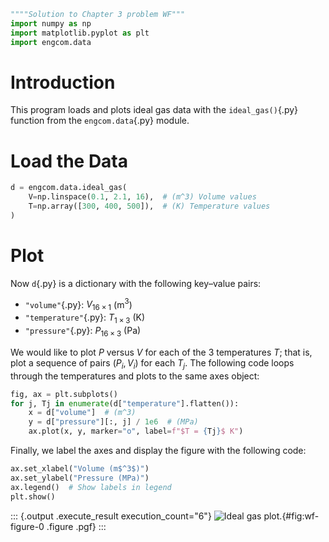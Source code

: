 ``` python
""""Solution to Chapter 3 problem WF"""
import numpy as np
import matplotlib.pyplot as plt
import engcom.data
```

# Introduction
This program loads and plots ideal gas data with the
`ideal_gas()`{.py} function from the `engcom.data`{.py} module.
# Load the Data

``` python
d = engcom.data.ideal_gas(
    V=np.linspace(0.1, 2.1, 16),  # (m^3) Volume values
    T=np.array([300, 400, 500]),  # (K) Temperature values
)
```

# Plot
Now `d`{.py} is a dictionary with the following key–value pairs:

- `"volume"`{.py}: $V_{16\times 1}$ (m$^3$)
- `"temperature"`{.py}: $T_{1\times 3}$ (K)
- `"pressure"`{.py}: $P_{16\times 3}$ (Pa)

We would like to plot $P$ versus $V$ for each of the $3$ temperatures
$T$; that is, plot a sequence of pairs $(P_i, V_i)$ for each $T_j$.
The following code loops through the temperatures and plots to the
same axes object:

``` python
fig, ax = plt.subplots()
for j, Tj in enumerate(d["temperature"].flatten()):
    x = d["volume"]  # (m^3)
    y = d["pressure"][:, j] / 1e6  # (MPa)
    ax.plot(x, y, marker="o", label=f"$T = {Tj}$ K")
```

Finally, we label the axes and display the figure with the following
code:

``` python
ax.set_xlabel("Volume (m$^3$)")
ax.set_ylabel("Pressure (MPa)")
ax.legend()  # Show labels in legend
plt.show()
```

::: {.output .execute_result execution_count="6"}
![Ideal gas plot.](source/wf/figure-0.pgf){#fig:wf-figure-0 .figure .pgf}
:::
